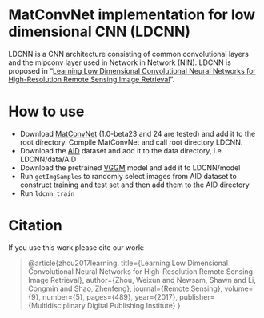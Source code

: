 # MatConvNet implementation for low dimensional CNN (LDCNN)
LDCNN is a CNN architecture consisting of common convolutional layers and the mlpconv layer used in Network in Network (NIN). LDCNN 
is proposed in “[Learning Low Dimensional Convolutional Neural Networks for High-Resolution Remote Sensing Image Retrieval](http://www.mdpi.com/2072-4292/9/5/489/htm)”.
# How to use
* Download [MatConvNet](http://www.vlfeat.org/matconvnet/) (1.0-beta23 and 24 are tested) and add it to the root directory. Compile           MatConvNet and call root directory LDCNN.
* Download the [AID](http://www.lmars.whu.edu.cn/xia/AID-project.html) dataset and add it to the data directory, i.e. LDCNN/data/AID
* Download the pretrained [VGGM](http://www.vlfeat.org/matconvnet/models/imagenet-vgg-m.mat) model and add it to LDCNN/model
* Run `getImgSamples` to randomly select images from AID dataset to construct training and test set and then add them to the AID directory
* Run `ldcnn_train`
# Citation
If you use this work please cite our work:
>@article{zhou2017learning,
  title={Learning Low Dimensional Convolutional Neural Networks for High-Resolution Remote Sensing Image Retrieval},
  author={Zhou, Weixun and Newsam, Shawn and Li, Congmin and Shao, Zhenfeng},
  journal={Remote Sensing},
  volume={9},
  number={5},
  pages={489},
  year={2017},
  publisher={Multidisciplinary Digital Publishing Institute}
}
